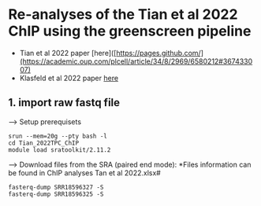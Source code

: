 # Re-analyses of the Tian et al 2022 ChIP using the greenscreen pipeline
- Tian et al 2022 paper [here]([https://pages.github.com/](https://academic.oup.com/plcell/article/34/8/2969/6580212#367433007)
- Klasfeld et al 2022 paper [here](https://www.biorxiv.org/content/10.1101/2022.02.27.482177v1)

## 1. import raw fastq file ##
--> Setup prerequisets
```
srun --mem=20g --pty bash -l
cd Tian_2022TPC_ChIP
module load sratoolkit/2.11.2
```
--> Download files from the SRA (paired end mode):
*Files information can be found in ChIP analyses Tan et al 2022.xlsx#
```
fasterq-dump SRR18596327 -S
fasterq-dump SRR18596325 -S

```

